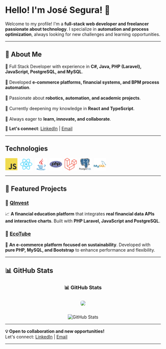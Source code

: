 # Hello! I'm José Segura! 👋  

Welcome to my profile! I'm a **full-stack web developer and freelancer passionate about technology**. I specialize in **automation and process optimization**, always looking for new challenges and learning opportunities.  

---

## 🚀 About Me  
🔹 Full Stack Developer with experience in **C#, Java, PHP (Laravel), JavaScript, PostgreSQL, and MySQL**.<br>  
🔹 Developed **e-commerce platforms, financial systems, and BPM process automation**.<br>  
🔹 Passionate about **robotics, automation, and academic projects**.<br>  
🔹 Currently deepening my knowledge in **React and TypeScript**.<br>  
🔹 Always eager to **learn, innovate, and collaborate**.  

📧 **Let's connect**: [LinkedIn](https://www.linkedin.com/in/jose-a-segura-m-da-silva/) | [Email](mailto:josehsegura2004@gmail.com)  

---

## **Technologies**  
<div align="left">
    <img src="https://github.com/devicons/devicon/blob/master/icons/javascript/javascript-original.svg" title="JavaScript" alt="JavaScript" width="40" height="40"/>&nbsp;
    <img src="https://github.com/devicons/devicon/blob/master/icons/react/react-original.svg" title="React" alt="React" width="40" height="40"/>&nbsp;
    <img src="https://github.com/devicons/devicon/blob/master/icons/java/java-original.svg" title="Java" alt="Java" width="40" height="40"/>&nbsp;
    <img src="https://github.com/devicons/devicon/blob/master/icons/php/php-original.svg" title="PHP" alt="PHP" width="40" height="40"/>&nbsp;
    <img src="https://github.com/devicons/devicon/blob/master/icons/laravel/laravel-original.svg" title="Laravel" alt="Laravel" width="40" height="40"/>&nbsp;
    <img src="https://github.com/devicons/devicon/blob/master/icons/postgresql/postgresql-original-wordmark.svg" title="PostgreSQL" alt="PostgreSQL" width="40" height="40"/>&nbsp;
    <img src="https://github.com/devicons/devicon/blob/master/icons/mysql/mysql-original-wordmark.svg" title="MySQL" alt="MySQL" width="40" height="40"/>
</div>

---

## 📌 Featured Projects  

### 🔹 [**QInvest**](https://github.com/GKsegura/qinvest-web)  
📈 **A financial education platform** that integrates **real financial data APIs and interactive charts**. Built with **PHP Laravel, JavaScript and PostgreSQL**.  

### 🔹 [**EcoTube**](https://github.com/GKsegura/e-commerce)  
🛒 **An e-commerce platform focused on sustainability**. Developed with **pure PHP, MySQL, and Bootstrap** to enhance performance and flexibility.  

---

## 📊 GitHub Stats  

<h3 align="center">📊 GitHub Stats</h3>

<p align="center">
<img 
  src="https://github-readme-stats.vercel.app/api/top-langs/?username=GKsegura&layout=compact&title_color=BA55D3&text_color=c9d1d9&bg_color=transparent&border_radius=15&border_color=BA55D3" 
  width="400px" 
  style="background: rgba(255, 255, 255, 0.1); border: 1px solid rgba(255, 255, 255, 0.3); border-radius: 16px; backdrop-filter: blur(10px); -webkit-backdrop-filter: blur(10px); padding: 10px;"
/>
</p>
<p align="center">
  <img src="https://github-readme-stats.vercel.app/api?username=GKsegura&show_icons=true&hide_title=false&layout=compact&title_color=BA55D3&icon_color=BA55D3&text_color=c9d1d9&bg_color=0d1117&border_radius=12&border_color=BA55D3" alt="GitHub Stats" />
</p>

---

**💡 Open to collaboration and new opportunities!**  
Let's connect: [LinkedIn](https://www.linkedin.com/in/jose-a-segura-m-da-silva/) | [Email](mailto:josehsegura2004@gmail.com)  

---
